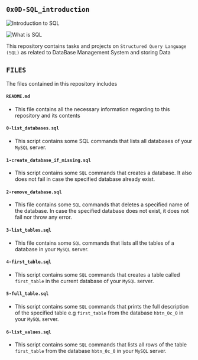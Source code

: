 ## `0x0D-SQL_introduction`

![Introduction to SQL](https://www.savannahtech.edu/wp-content/uploads/2019/09/Introduction-to-SQL.png)


![What is SQL](https://media.licdn.com/dms/image/C4D12AQEeE_fZqN5fzA/article-cover_image-shrink_600_2000/0/1601808979670?e=2147483647&v=beta&t=EsX1Ep2TNb5yJ3HvQSEGpSzlQu6SQ1PxgbMaL84IsxU)

This repository contains tasks and projects on `Structured Query Language (SQL)` as related to DataBase Management System and storing Data


## `FILES`

The files contained in this repository includes


#### `README.md`
  - This file contains all the necessary information regarding to this repository and its contents

#### `0-list_databases.sql`
  - This script contains some SQL commands that lists all databases of your `MySQL` server.

#### `1-create_database_if_missing.sql`
  - This script contains some `SQL` commands that creates a database. It also does not fail in case the specified database already exist.

#### `2-remove_database.sql`
  - This file contains some `SQL` commands that deletes a specified name of the database. In case the specified database does not exist, it does not fail nor throw any error.

#### `3-list_tables.sql`
  - This file contains some `SQL` commands that lists all the tables of a database in your `MySQL` server.

#### `4-first_table.sql`
  - This script contains some `SQL` commands that creates a table called `first_table` in the current database of your `MySQL` server.

#### `5-full_table.sql`
  - This script contains some `SQL` commands that prints the full description of the specified table e.g `first_table` from the database `hbtn_0c_0` in your `MySQL` server.

#### `6-list_values.sql`
  - This script contains some `SQL` commands that lists all rows of the table `first_table` from the database `hbtn_0c_0` in your `MySQL` server.
